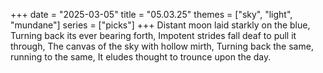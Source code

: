 +++
date = "2025-03-05"
title = "05.03.25"
themes = ["sky", "light", "mundane"]
series = ["picks"]
+++
Distant moon laid starkly on the blue,
Turning back its ever bearing forth,
Impotent strides fall deaf to pull it through,
The canvas of the sky with hollow mirth,
Turning back the same, running to the same,
It eludes thought to trounce upon the day.
